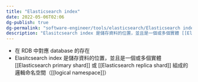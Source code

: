 ```yaml
---
title: "Elasticsearch index"
date: 2022-05-06T02:06
dg-publish: true
dg-permalink: "software-engineer/tools/elasticsearch/Elasticsearch index"
description: "Elasitcsearch index 是儲存資料的位置，並且是一個或多個實體 [[Elasticsearch primary shard]] 或 [[Elasticsearch replica shard]] 組成的邏輯命名空間（[[logical namespace]]）..."
---
```

- 在 RDB 中對應 database 的存在
- Elasitcsearch index 是儲存資料的位置，並且是一個或多個實體 [[Elasticsearch primary shard]] 或 [[Elasticsearch replica shard]] 組成的邏輯命名空間（[[logical namespace]]）
